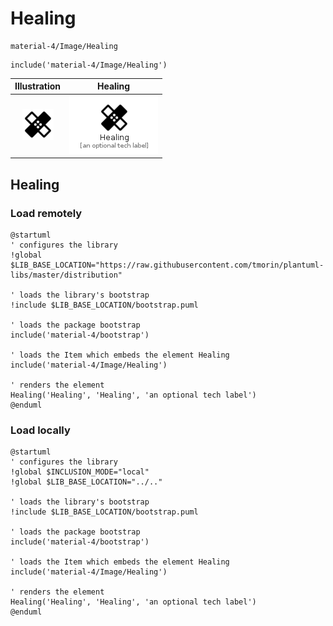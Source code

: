 # Healing


```text
material-4/Image/Healing
```

```text
include('material-4/Image/Healing')
```



| Illustration | Healing |
| :---: | :---: |
| ![illustration for Illustration](../../material-4/Image/Healing.png) | ![illustration for Healing](../../material-4/Image/Healing.Local.png) |




## Healing

### Load remotely
```plantuml
@startuml
' configures the library
!global $LIB_BASE_LOCATION="https://raw.githubusercontent.com/tmorin/plantuml-libs/master/distribution"

' loads the library's bootstrap
!include $LIB_BASE_LOCATION/bootstrap.puml

' loads the package bootstrap
include('material-4/bootstrap')

' loads the Item which embeds the element Healing
include('material-4/Image/Healing')

' renders the element
Healing('Healing', 'Healing', 'an optional tech label')
@enduml
```

### Load locally
```plantuml
@startuml
' configures the library
!global $INCLUSION_MODE="local"
!global $LIB_BASE_LOCATION="../.."

' loads the library's bootstrap
!include $LIB_BASE_LOCATION/bootstrap.puml

' loads the package bootstrap
include('material-4/bootstrap')

' loads the Item which embeds the element Healing
include('material-4/Image/Healing')

' renders the element
Healing('Healing', 'Healing', 'an optional tech label')
@enduml
```

